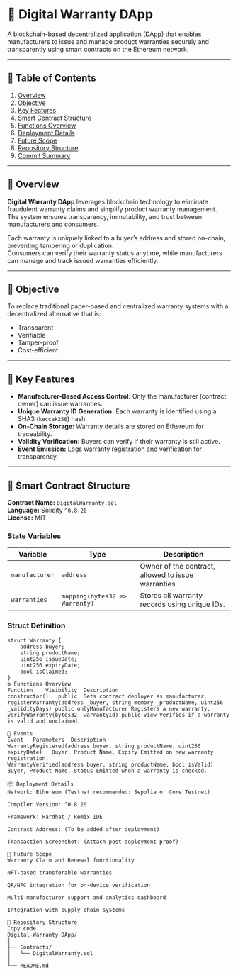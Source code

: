 # 🧾 Digital Warranty DApp

A blockchain-based decentralized application (DApp) that enables manufacturers to issue and manage product warranties securely and transparently using smart contracts on the Ethereum network.

---

## 📘 Table of Contents
1. [Overview](#overview)
2. [Objective](#objective)
3. [Key Features](#key-features)
4. [Smart Contract Structure](#smart-contract-structure)
5. [Functions Overview](#functions-overview)
6. [Deployment Details](#deployment-details)
7. [Future Scope](#future-scope)
8. [Repository Structure](#repository-structure)
9. [Commit Summary](#commit-summary)

---

## 🧠 Overview

**Digital Warranty DApp** leverages blockchain technology to eliminate fraudulent warranty claims and simplify product warranty management.  
The system ensures transparency, immutability, and trust between manufacturers and consumers.

Each warranty is uniquely linked to a buyer’s address and stored on-chain, preventing tampering or duplication.  
Consumers can verify their warranty status anytime, while manufacturers can manage and track issued warranties efficiently.

---

## 🎯 Objective

To replace traditional paper-based and centralized warranty systems with a decentralized alternative that is:
- Transparent  
- Verifiable  
- Tamper-proof  
- Cost-efficient

---

## 🚀 Key Features

- **Manufacturer-Based Access Control:** Only the manufacturer (contract owner) can issue warranties.  
- **Unique Warranty ID Generation:** Each warranty is identified using a SHA3 (`keccak256`) hash.  
- **On-Chain Storage:** Warranty details are stored on Ethereum for traceability.  
- **Validity Verification:** Buyers can verify if their warranty is still active.  
- **Event Emission:** Logs warranty registration and verification for transparency.

---

## 🧩 Smart Contract Structure

**Contract Name:** `DigitalWarranty.sol`  
**Language:** Solidity `^0.8.20`  
**License:** MIT  

### State Variables
| Variable | Type | Description |
|-----------|------|-------------|
| `manufacturer` | `address` | Owner of the contract, allowed to issue warranties. |
| `warranties` | `mapping(bytes32 => Warranty)` | Stores all warranty records using unique IDs. |

### Struct Definition
```solidity
struct Warranty {
    address buyer;
    string productName;
    uint256 issueDate;
    uint256 expiryDate;
    bool isClaimed;
}
⚙️ Functions Overview
Function	Visibility	Description
constructor()	public	Sets contract deployer as manufacturer.
registerWarranty(address _buyer, string memory _productName, uint256 _validityDays)	public onlyManufacturer	Registers a new warranty.
verifyWarranty(bytes32 _warrantyId)	public view	Verifies if a warranty is valid and unclaimed.

🧾 Events
Event	Parameters	Description
WarrantyRegistered(address buyer, string productName, uint256 expiryDate)	Buyer, Product Name, Expiry	Emitted on new warranty registration.
WarrantyVerified(address buyer, string productName, bool isValid)	Buyer, Product Name, Status	Emitted when a warranty is checked.

📦 Deployment Details
Network: Ethereum (Testnet recommended: Sepolia or Core Testnet)

Compiler Version: ^0.8.20

Framework: Hardhat / Remix IDE

Contract Address: (To be added after deployment)

Transaction Screenshot: (Attach post-deployment proof)

🔮 Future Scope
Warranty Claim and Renewal functionality

NFT-based transferable warranties

QR/NFC integration for on-device verification

Multi-manufacturer support and analytics dashboard

Integration with supply chain systems

📁 Repository Structure
Copy code
Digital-Warranty-DApp/
│
├── Contracts/
│   └── DigitalWarranty.sol
│
└── README.md